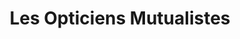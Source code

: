 ---
title: "Les Opticiens Mutualistes"
url: /digne-les-bains/les-opticiens-mutualistes/
shop: Optiker
---